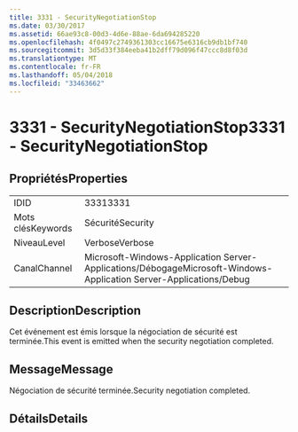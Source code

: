 ```yaml
---
title: 3331 - SecurityNegotiationStop
ms.date: 03/30/2017
ms.assetid: 66ae93c8-00d3-4d6e-88ae-6da694285220
ms.openlocfilehash: 4f0497c2749361303cc16675e6316cb9db1bf740
ms.sourcegitcommit: 3d5d33f384eeba41b2dff79d096f47ccc8d8f03d
ms.translationtype: MT
ms.contentlocale: fr-FR
ms.lasthandoff: 05/04/2018
ms.locfileid: "33463662"
---
```

# <a name="3331---securitynegotiationstop"></a><span data-ttu-id="7995b-102">3331 - SecurityNegotiationStop</span><span class="sxs-lookup"><span data-stu-id="7995b-102">3331 - SecurityNegotiationStop</span></span>
## <a name="properties"></a><span data-ttu-id="7995b-103">Propriétés</span><span class="sxs-lookup"><span data-stu-id="7995b-103">Properties</span></span>  
  
|||  
|-|-|  
|<span data-ttu-id="7995b-104">ID</span><span class="sxs-lookup"><span data-stu-id="7995b-104">ID</span></span>|<span data-ttu-id="7995b-105">3331</span><span class="sxs-lookup"><span data-stu-id="7995b-105">3331</span></span>|  
|<span data-ttu-id="7995b-106">Mots clés</span><span class="sxs-lookup"><span data-stu-id="7995b-106">Keywords</span></span>|<span data-ttu-id="7995b-107">Sécurité</span><span class="sxs-lookup"><span data-stu-id="7995b-107">Security</span></span>|  
|<span data-ttu-id="7995b-108">Niveau</span><span class="sxs-lookup"><span data-stu-id="7995b-108">Level</span></span>|<span data-ttu-id="7995b-109">Verbose</span><span class="sxs-lookup"><span data-stu-id="7995b-109">Verbose</span></span>|  
|<span data-ttu-id="7995b-110">Canal</span><span class="sxs-lookup"><span data-stu-id="7995b-110">Channel</span></span>|<span data-ttu-id="7995b-111">Microsoft-Windows-Application Server-Applications/Débogage</span><span class="sxs-lookup"><span data-stu-id="7995b-111">Microsoft-Windows-Application Server-Applications/Debug</span></span>|  
  
## <a name="description"></a><span data-ttu-id="7995b-112">Description</span><span class="sxs-lookup"><span data-stu-id="7995b-112">Description</span></span>  
 <span data-ttu-id="7995b-113">Cet événement est émis lorsque la négociation de sécurité est terminée.</span><span class="sxs-lookup"><span data-stu-id="7995b-113">This event is emitted when the security negotiation completed.</span></span>  
  
## <a name="message"></a><span data-ttu-id="7995b-114">Message</span><span class="sxs-lookup"><span data-stu-id="7995b-114">Message</span></span>  
 <span data-ttu-id="7995b-115">Négociation de sécurité terminée.</span><span class="sxs-lookup"><span data-stu-id="7995b-115">Security negotiation completed.</span></span>  
  
## <a name="details"></a><span data-ttu-id="7995b-116">Détails</span><span class="sxs-lookup"><span data-stu-id="7995b-116">Details</span></span>
